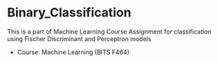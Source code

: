 # Binary_Classification

This is a part of Machine Learning Course Assignment for classification using Fischer Discriminant and Perceptron models
* Course: Machine Learning (BITS F464)
